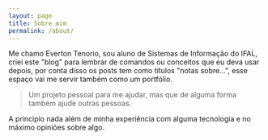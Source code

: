 ```yaml
---
layout: page
title: Sobre mim
permalink: /about/
---
```


Me chamo Everton Tenorio, sou aluno de Sistemas de Informação do IFAL, criei este "blog" para lembrar de comandos ou conceitos que eu deva usar depois, por conta disso os posts tem como títulos "notas sobre...", esse espaço vai me servir também como um portfólio.

> Um projeto pessoal para me ajudar, mas que de alguma forma também ajude outras pessoas.

A príncipio nada além de minha experiência com alguma tecnologia e no máximo opiniões sobre algo.
